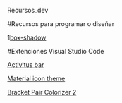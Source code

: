 Recursos_dev

#Recursos para programar o diseñar

1[box-shadow](https://www.cssmatic.com/box-shadow)

[]()

[]()

[]()

[]()

[]()

[]()

[]()

[]()

[]()

[]()

[]()

[]()

[]()


#Extenciones Visual Studio Code

[Activitus bar](https://marketplace.visualstudio.com/items?itemName=Gruntfuggly.activitusbar)

[Material icon theme](https://marketplace.visualstudio.com/items?itemName=PKief.material-icon-theme)

[Bracket Pair Colorizer 2](https://marketplace.visualstudio.com/items?itemName=CoenraadS.bracket-pair-colorizer-2)
